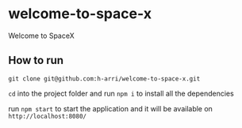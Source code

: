 # welcome-to-space-x
Welcome to SpaceX

## How to run

`git clone git@github.com:h-arri/welcome-to-space-x.git`

`cd` into the project folder and run `npm i` to install all the dependencies

run `npm start` to start the application and it will be available on `http://localhost:8080/`
